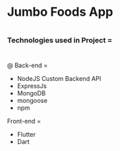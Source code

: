 # Jumbo Foods App
#
### Technologies used in Project =
# 
@ Back-end =
- NodeJS Custom Backend API
- ExpressJs
- MongoDB
- mongoose
- npm

Front-end =
- Flutter
- Dart
# 